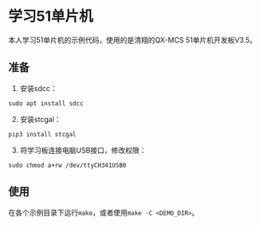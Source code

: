 # 学习51单片机

本人学习51单片机的示例代码，使用的是清翔的QX-MCS 51单片机开发板V3.5。

## 准备

1. 安装sdcc：

```shell
sudo apt install sdcc
```

2. 安装stcgal：

```shell
pip3 install stcgal
```

3. 将学习板连接电脑USB接口，修改权限：

```shell
sudo chmod a+rw /dev/ttyCH341USB0
```

## 使用

在各个示例目录下运行`make`，或者使用`make -C <DEMO_DIR>`。
